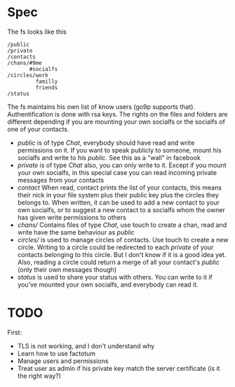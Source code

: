 Spec
====

The fs looks like this

    /public
    /private
    /contacts
    /chans/#9me
           #socialfs
    /circles/work
             familly
             friends
    /status 

The fs maintains his own list of know users (go9p supports that).
Authentification is done with rsa keys.
The rights on the files and folders are different depending if you are mounting your own socialfs or the socialfs of one of your contacts.

 * _public_ is of type _Chat_, everybody should have read and write permissions on it. If you want to speak publicly to someone, mount his socialfs and write to his _public_. See this as a "wall" in facebook
 * _private_ is of type _Chat_ also, you can only write to it. Except if you mount your own socialfs, in this special case you can read incoming private messages from your contacts
 * _contact_ When read, contact prints the list of your contacts, this means their nick in your file system plus their public key plus the circles they belongs to. When written, it can be used to add a new contact to your own socialfs, or to suggest a new contact to a socialfs whom the owner has given write permissions to others
 * _chans/_ Contains files of type _Chat_, use touch to create a chan, read and write have the same behaviour as _public_
 * _circles/_ is used to manage circles of contacts. Use touch to create a new circle. Writing to a circle could be redirected to each _private_ of your contacts belonging to this circle. But I don't know if it is a good idea yet. Also, reading a circle could return a merge of all your contact's _public_ (only their own messages though)
 * _status_ is used to share your status with others. You can write to it if you've mounted your own socialfs, and everybody can read it.

 TODO
 ====

First:

  * TLS is not working, and I don't understand why
  * Learn how to use factotum
  * Manage users and permissions
  * Treat user as admin if his private key match the server certificate (is it the right way?)
